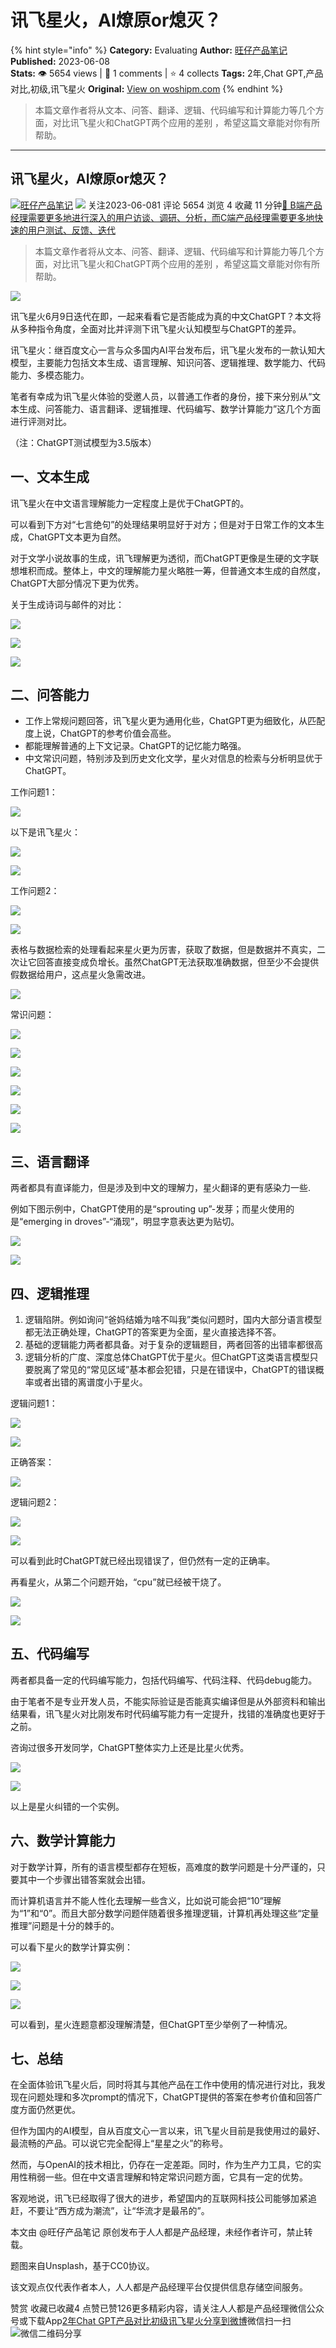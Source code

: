 # 讯飞星火，AI燎原or熄灭？
{% hint style="info" %}
**Category:** Evaluating
**Author:** [旺仔产品笔记](https://www.woshipm.com/u/850408)
**Published:** 2023-06-08  
**Stats:** 👁️ 5654 views | 💬 1 comments | ⭐ 4 collects
**Tags:** 2年,Chat GPT,产品对比,初级,讯飞星火
**Original:** [View on woshipm.com](https://www.woshipm.com/evaluating/5843664.html)
{% endhint %}
> 本篇文章作者将从文本、问答、翻译、逻辑、代码编写和计算能力等几个方面，对比讯飞星火和ChatGPT两个应用的差别 ，希望这篇文章能对你有所帮助。

---

## 讯飞星火，AI燎原or熄灭？

[![](https://static.woshipm.com/view/woshipm_api_def_20230506101131_6742.png?imageView2/1/w/72/h/72/q/100)](https://www.woshipm.com/u/850408)[旺仔产品笔记](https://www.woshipm.com/u/850408) ![](https://static.woshipm.com/tag/1101_1@2x.png) 关注2023-06-081 评论 5654 浏览 4 收藏 11 分钟[🔗 B端产品经理需要更多地进行深入的用户访谈、调研、分析，而C端产品经理需要更多地快速的用户测试、反馈、迭代](https://ke.qidianla.com/courses/bcpm)

> 本篇文章作者将从文本、问答、翻译、逻辑、代码编写和计算能力等几个方面，对比讯飞星火和ChatGPT两个应用的差别 ，希望这篇文章能对你有所帮助。

![](https://image.woshipm.com/2023/04/20/e9b05dbc-df4a-11ed-9dfa-00163e0b5ff3.png)

讯飞星火6月9日迭代在即，一起来看看它是否能成为真的中文ChatGPT？本文将从多种指令角度，全面对比并评测下讯飞星火认知模型与ChatGPT的差异。

讯飞星火：继百度文心一言与众多国内AI平台发布后，讯飞星火发布的一款认知大模型，主要能力包括文本生成、语言理解、知识问答、逻辑推理、数学能力、代码能力、多模态能力。

笔者有幸成为讯飞星火体验的受邀人员，以普通工作者的身份，接下来分别从“文本生成、问答能力、语言翻译、逻辑推理、代码编写、数学计算能力”这几个方面进行评测对比。

（注：ChatGPT测试模型为3.5版本）

## 一、文本生成

讯飞星火在中文语言理解能力一定程度上是优于ChatGPT的。

可以看到下方对“七言绝句”的处理结果明显好于对方；但是对于日常工作的文本生成，ChatGPT文本更为自然。

对于文学小说故事的生成，讯飞理解更为透彻，而ChatGPT更像是生硬的文字联想堆积而成。整体上，中文的理解能力星火略胜一筹，但普通文本生成的自然度，ChatGPT大部分情况下更为优秀。

关于生成诗词与邮件的对比：

![](https://image.woshipm.com/wp-files/2023/06/HEVTGhHCczKBbxk2j0OY.png)

![](https://image.woshipm.com/wp-files/2023/06/YBpyqsTGDjrz5YqEvsQs.png)

![](https://image.woshipm.com/wp-files/2023/06/NIccsykw8QZAmVtiVobM.png)

## 二、问答能力

*   工作上常规问题回答，讯飞星火更为通用化些，ChatGPT更为细致化，从匹配度上说，ChatGPT的参考价值会高些。
*   都能理解普通的上下文记录。ChatGPT的记忆能力略强。
*   中文常识问题，特别涉及到历史文化文学，星火对信息的检索与分析明显优于ChatGPT。

工作问题1：

![](https://image.woshipm.com/wp-files/2023/06/pKsLi1ZOAWUyvCO9PSsv.png)

以下是讯飞星火：

![](https://image.woshipm.com/wp-files/2023/06/e2uAh1JjlvInmSJ12TtR.png)

![](https://image.woshipm.com/wp-files/2023/06/zYvZqNXQcYf3zRoowp3v.png)

工作问题2：

![](https://image.woshipm.com/wp-files/2023/06/z5Pi7uqDkZlPdF4oeTmC.png)

![](https://image.woshipm.com/wp-files/2023/06/UyEt779bZxAP9v3mNHt4.png)

表格与数据检索的处理看起来星火更为厉害，获取了数据，但是数据并不真实，二次让它回答直接变成负增长。虽然ChatGPT无法获取准确数据，但至少不会提供假数据给用户，这点星火急需改进。

![](https://image.woshipm.com/wp-files/2023/06/2mJls6sf1Lh8yY32EX7K.png)

常识问题：

![](https://image.woshipm.com/wp-files/2023/06/Fb42WFT907B3zOfB3Ca3.png)

![](https://image.woshipm.com/wp-files/2023/06/OWIxZBUe0ngLuJK5ao6K.png)

![](https://image.woshipm.com/wp-files/2023/06/vRwM1ikZDPKS3tamJU43.png)

![](https://image.woshipm.com/wp-files/2023/06/lNThBbnVv0AXlB5SEJSY.png)

![](https://image.woshipm.com/wp-files/2023/06/woLYgDyPvNoyc2QycXVD.png)

![](https://image.woshipm.com/wp-files/2023/06/2qxcMsnJRMkCZHi4rqgO.png)

## 三、语言翻译

两者都具有直译能力，但是涉及到中文的理解力，星火翻译的更有感染力一些.

例如下图示例中，ChatGPT使用的是“sprouting up”-发芽；而星火使用的是“emerging in droves”-“涌现”，明显字意表达更为贴切。

![](https://image.woshipm.com/wp-files/2023/06/bRyaEOesuEWW9jMtWVAE.png)

![](https://image.woshipm.com/wp-files/2023/06/yDCAff6xzwADvT44m6XY.png)

## 四、逻辑推理

1.  逻辑陷阱。例如询问“爸妈结婚为啥不叫我”类似问题时，国内大部分语言模型都无法正确处理，ChatGPT的答案更为全面，星火直接选择不答。
2.  基础的逻辑能力两者都具备。对于复杂的逻辑题目，两者回答的出错率都很高
3.  逻辑分析的广度、深度总体ChatGPT优于星火。但ChatGPT这类语言模型只要脱离了常见的“常见区域”基本都会犯错，只是在错误中，ChatGPT的错误概率或者出错的离谱度小于星火。

逻辑问题1：

![](https://image.woshipm.com/wp-files/2023/06/BhcF5BlLGZrTOcNOBBvd.png)

![](https://image.woshipm.com/wp-files/2023/06/j8qEX0jUxuNp8Vtnx6td.png)

正确答案：

![](https://image.woshipm.com/wp-files/2023/06/khvwcNP1b7xPS2grzd07.png)

逻辑问题2：

![](https://image.woshipm.com/wp-files/2023/06/GEl4XR5l7Iro7uogBDuq.png)

![](https://image.woshipm.com/wp-files/2023/06/Yczc9yTqF5hfdtdB9GEO.png)

可以看到此时ChatGPT就已经出现错误了，但仍然有一定的正确率。

再看星火，从第二个问题开始，“cpu”就已经被干烧了。

![](https://image.woshipm.com/wp-files/2023/06/no7svZkNN9zjBySa5GZ7.png)

![](https://image.woshipm.com/wp-files/2023/06/3JgllUOInGXUzR26WiJh.png)

## 五、代码编写

两者都具备一定的代码编写能力，包括代码编写、代码注释、代码debug能力。

由于笔者不是专业开发人员，不能实际验证是否能真实编译但是从外部资料和输出结果看，讯飞星火对比刚发布时代码编写能力有一定提升，找错的准确度也更好于之前。

咨询过很多开发同学，ChatGPT整体实力上还是比星火优秀。

![](https://image.woshipm.com/wp-files/2023/06/am3N3NkC9mTdIkH4ilHZ.png)

![](https://image.woshipm.com/wp-files/2023/06/GfpsZBgQxVrtIqpYpQF6.png)

以上是星火纠错的一个实例。

## 六、数学计算能力

对于数学计算，所有的语言模型都存在短板，高难度的数学问题是十分严谨的，只要其中一个步骤出错答案就会出错。

而计算机语言并不能人性化去理解一些含义，比如说可能会把“10”理解为“1”和“0”。而且大部分数学问题伴随着很多推理逻辑，计算机再处理这些“定量推理”问题是十分的棘手的。

可以看下星火的数学计算实例：

![](https://image.woshipm.com/wp-files/2023/06/5HXu6yVuRryUlPgOQrx8.png)

![](https://image.woshipm.com/wp-files/2023/06/1dkZ2FQEnXGBAawl6sDy.png)

![](https://image.woshipm.com/wp-files/2023/06/K4u3avEPEuCNmjjPvew1.png)

可以看到，星火连题意都没理解清楚，但ChatGPT至少举例了一种情况。

## 七、总结

在全面体验讯飞星火后，同时将其与其他产品在工作中使用的情况进行对比，我发现在问题处理和多次prompt的情况下，ChatGPT提供的答案在参考价值和回答广度方面仍然更优。

但作为国内的AI模型，自从百度文心一言以来，讯飞星火目前是我使用过的最好、最流畅的产品。可以说它完全配得上“星星之火”的称号。

然而，与OpenAI的技术相比，仍存在一定差距。同时，作为生产力工具，它的实用性稍弱一些。但在中文语言理解和特定常识问题方面，它具有一定的优势。

客观地说，讯飞已经取得了很大的进步，希望国内的互联网科技公司能够加紧追赶，不要让“西方成为潮流”，让“华流才是最吊的”。

本文由 @旺仔产品笔记 原创发布于人人都是产品经理，未经作者许可，禁止转载。

题图来自Unsplash，基于CC0协议。

该文观点仅代表作者本人，人人都是产品经理平台仅提供信息存储空间服务。

赞赏 收藏已收藏4 点赞已赞126更多精彩内容，请关注人人都是产品经理微信公众号或下载App[2年](https://www.woshipm.com/tag/2%e5%b9%b4)[Chat GPT](https://www.woshipm.com/tag/chat-gpt)[产品对比](https://www.woshipm.com/tag/%e4%ba%a7%e5%93%81%e5%af%b9%e6%af%94)[初级](https://www.woshipm.com/tag/%e5%88%9d%e7%ba%a7)[讯飞星火](https://www.woshipm.com/tag/%e8%ae%af%e9%a3%9e%e6%98%9f%e7%81%ab)[分享到微博](https://service.weibo.com/share/share.php?appkey=2775287854&title=讯飞星火，AI燎原or熄灭？&url=https://www.woshipm.com/evaluating/5843664.html&pic=https://image.woshipm.com/2023/04/20/e9b05dbc-df4a-11ed-9dfa-00163e0b5ff3.png)微信扫一扫![微信二维码](https://api.pwmqr.com/qrcode/create/?url=https://www.woshipm.com/evaluating/5843664.html)分享